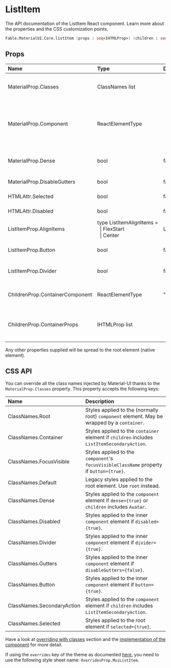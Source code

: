 # ListItem

<p class="description">The API documentation of the ListItem React component. Learn more about the properties and the CSS customization points.</p>

```fsharp
Fable.MaterialUI.Core.listItem (props : seq<IHTMLProp>) (children : seq<ReactElement>) : ReactElement
```



## Props

| Name | Type | Default | Description |
|:-----|:-----|:--------|:------------|
| <span class="prop-name">MaterialProp.Classes</span> | <span class="prop-type">ClassNames list</span> |   | Override or extend the styles applied to the component.  See CSS API below for more details.  |
| <span class="prop-name">MaterialProp.Component</span> | <span class="prop-type">ReactElementType</span> |   | The component used for the root node. Either a string to use a DOM element or a component. By default, it's a `li` when `Button` is `false` and a `div` when `Button` is `true`. |
| <span class="prop-name">MaterialProp.Dense</span> | <span class="prop-type">bool</span> | <span class="prop-default">false</span> | If `true`, compact vertical padding designed for keyboard and mouse input will be used. |
| <span class="prop-name">MaterialProp.DisableGutters</span> | <span class="prop-type">bool</span> | <span class="prop-default">false</span> | If `true`, the left and right padding is removed. |
| <span class="prop-name">HTMLAttr.Selected</span> | <span class="prop-type">bool</span> | <span class="prop-default">false</span> | Use to apply selected styling. |
| <span class="prop-name">HTMLAttr.Disabled</span> | <span class="prop-type">bool</span> | <span class="prop-default">false</span> | If `true`, the list item will be disabled. |
| <span class="prop-name">ListItemProp.AlignItems</span> | <span class="prop-type">type&nbsp;ListItemAlignItems&nbsp;=<br>&nbsp;&nbsp;&#124;&nbsp;FlexStart<br>&nbsp;&nbsp;&#124;&nbsp;Center<br></span> | <span class="prop-default">ListItemAlignItems.Center</span> | Defines the `align-items` style property. |
| <span class="prop-name">ListItemProp.Button</span> | <span class="prop-type">bool</span> | <span class="prop-default">false</span> | If `true`, the list item will be a button (using `ButtonBase`). |
| <span class="prop-name">ListItemProp.Divider</span> | <span class="prop-type">bool</span> | <span class="prop-default">false</span> | If `true`, a 1px light border is added to the bottom of the list item. |
| <span class="prop-name">ChildrenProp.ContainerComponent</span> | <span class="prop-type">ReactElementType</span> | <span class="prop-default">"li"</span> | The container component used when a `ListItemSecondaryAction` is rendered. |
| <span class="prop-name">ChildrenProp.ContainerProps</span> | <span class="prop-type">IHTMLProp list</span> |   | Properties applied to the container element when the component is used to display a `ListItemSecondaryAction`. |

Any other properties supplied will be spread to the root element (native element).

## CSS API

You can override all the class names injected by Material-UI thanks to the `MaterialProp.Classes` property.
This property accepts the following keys:


| Name | Description |
|:-----|:------------|
| <span class="prop-name">ClassNames.Root</span> | Styles applied to the (normally root) `component` element. May be wrapped by a `container`.
| <span class="prop-name">ClassNames.Container</span> | Styles applied to the `container` element if `children` includes `ListItemSecondaryAction`.
| <span class="prop-name">ClassNames.FocusVisible</span> | Styles applied to the `component`'s `focusVisibleClassName` property if `button={true}`.
| <span class="prop-name">ClassNames.Default</span> | Legacy styles applied to the root element. Use `root` instead.
| <span class="prop-name">ClassNames.Dense</span> | Styles applied to the `component` element if `dense={true}` or `children` includes `Avatar`.
| <span class="prop-name">ClassNames.Disabled</span> | Styles applied to the inner `component` element if `disabled={true}`.
| <span class="prop-name">ClassNames.Divider</span> | Styles applied to the inner `component` element if `divider={true}`.
| <span class="prop-name">ClassNames.Gutters</span> | Styles applied to the inner `component` element if `disableGutters={false}`.
| <span class="prop-name">ClassNames.Button</span> | Styles applied to the inner `component` element if `button={true}`.
| <span class="prop-name">ClassNames.SecondaryAction</span> | Styles applied to the `component` element if `children` includes `ListItemSecondaryAction`.
| <span class="prop-name">ClassNames.Selected</span> | Styles applied to the root element if `selected={true}`.

Have a look at [overriding with classes](#/customization/overrides) section
and the [implementation of the component](https://github.com/mui-org/material-ui/tree/master/packages/material-ui/src/ListItem/ListItem.js)
for more detail.

If using the `overrides` key of the theme as documented
[here](#/customization/themes),
you need to use the following style sheet name: `OverridesProp.MuiListItem`.

<!--## Demos-->

<!--- [Lists](/demos/lists/)-->

